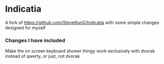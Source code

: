 # Indicatia
A fork of https://github.com/SteveKunG/Indicatia with some simple changes designed for myself

### Changes I have included
Make the on screen keyboard shower thingy work exclusively with dvorak instead of qwerty, or just, not dvorak
